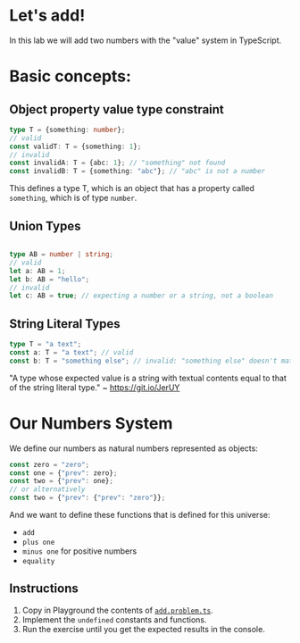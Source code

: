 # Let's add!

In this lab we will add two numbers with the "value" system in TypeScript.

# Basic concepts:

## Object property value type constraint
```ts
type T = {something: number};
// valid
const validT: T = {something: 1}; 
// invalid
const invalidA: T = {abc: 1}; // "something" not found
const invalidB: T = {something: "abc"}; // "abc" is not a number
```
This defines a type T, which is an object that has a property called `something`, which is of type `number`.

## Union Types

```ts

type AB = number | string;
// valid
let a: AB = 1;
let b: AB = "hello";
// invalid
let c: AB = true; // expecting a number or a string, not a boolean

```

## String Literal Types
```ts
type T = "a text";
const a: T = "a text"; // valid
const b: T = "something else"; // invalid: "something else" doesn't match the string literal type.
```
"A type whose expected value is a string with textual contents equal to that of the string literal type." ~ https://git.io/JerUY


# Our Numbers System

We define our numbers as natural numbers represented as objects:
```ts
const zero = "zero";
const one = {"prev": zero};
const two = {"prev": one};
// or alternatively
const two = {"prev": {"prev": "zero"}};
```

And we want to define these functions that is defined for this universe:
- `add`
- `plus one`
- `minus one` for positive numbers
- `equality`


## Instructions

1. Copy in Playground the contents of [`add.problem.ts`](add.problem.ts).
1. Implement the `undefined` constants and functions.
1. Run the exercise until you get the expected results in the console.
